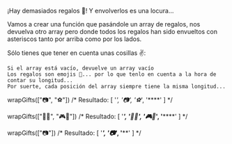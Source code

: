 ¡Hay demasiados regalos 🎁! Y envolverlos es una locura...

Vamos a crear una función que pasándole un array de regalos, nos devuelva otro array pero donde todos los regalos han sido envueltos con asteriscos tanto por arriba como por los lados.

Sólo tienes que tener en cuenta unas cosillas ✌️:

    Si el array está vacío, devuelve un array vacío
    Los regalos son emojis 🎁... por lo que tenlo en cuenta a la hora de contar su longitud...
    Por suerte, cada posición del array siempre tiene la misma longitud...

wrapGifts(["📷", "⚽️"])
/* Resultado:
[ '****',
  '*📷*',
  '*⚽️*',
  '****'
]
*/

wrapGifts(["🏈🎸", "🎮🧸"])
/* Resultado:
[ '******',
  '*🏈🎸*',
  '*🎮🧸*',
  '******'
]
*/

wrapGifts(["📷"])
/* Resultado:
[ '****',
  '*📷*',
  '****'
]
*/
